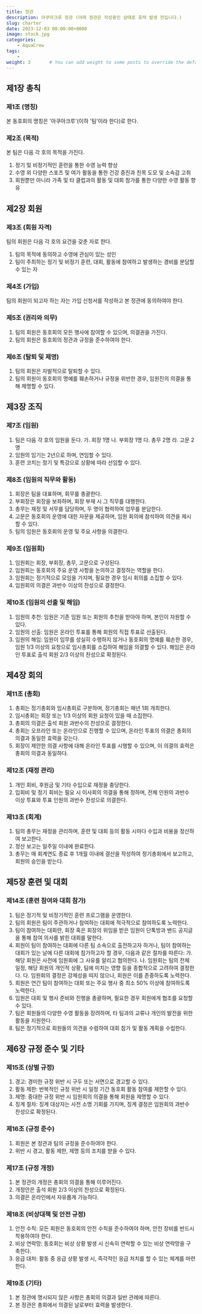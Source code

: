```yaml
---
title: 정관
description: 아쿠아크루 정관 (아래 정관은 작성중인 상태로 효력 발생 전입니다.)
slug: charter
date: 2023-12-03 00:00:00+0000
image: stock.jpg
categories:
    - AquaCrew
tags:
    - 
weight: 3       # You can add weight to some posts to override the default sorting (date descending)
---
```


## 제1장 총칙

### 제1조 (명칭)
본 동호회의 명칭은 '아쿠아크루'(이하 '팀'이라 한다)로 한다.

### 제2조 (목적)
본 팀은 다음 각 호의 목적을 가진다.
1. 정기 및 비정기적인 훈련을 통한 수영 능력 향상
2. 수영 외 다양한 스포츠 및 여가 활동을 통한 건강 증진과 친목 도모 및 소속감 고취
3. 회원뿐만 아니라 가족 및 타 클럽과의 활동 및 대회 참가를 통한 다양한 수영 활동 향유

## 제2장 회원

### 제3조 (회원 자격)
팀의 회원은 다음 각 호의 요건을 갖춘 자로 한다.
1. 팀의 목적에 동의하고 수영에 관심이 있는 성인
2. 팀이 주최하는 정기 및 비정기 훈련, 대회, 활동에 참여하고 발생하는 경비를 분담할 수 있는 자

### 제4조 (가입)
팀의 회원이 되고자 하는 자는 가입 신청서를 작성하고 본 정관에 동의하여야 한다.

### 제5조 (권리와 의무)
1. 팀의 회원은 동호회의 모든 행사에 참여할 수 있으며, 의결권을 가진다.
2. 팀의 회원은 동호회의 정관과 규정을 준수하여야 한다.

### 제6조 (탈퇴 및 제명)
1. 팀의 회원은 자발적으로 탈퇴할 수 있다.
2. 팀의 회원이 동호회의 명예를 훼손하거나 규정을 위반한 경우, 임원진의 의결을 통해 제명할 수 있다.

## 제3장 조직

### 제7조 (임원)
1. 팀은 다음 각 호의 임원을 둔다.
   가. 회장 1명
   나. 부회장 1명
   다. 총무 2명
   라. 고문 2명
2. 임원의 임기는 2년으로 하며, 연임할 수 있다.
3. 훈련 코치는 정기 및 특강으로 상황에 따라 선임할 수 있다.

### 제8조 (임원의 직무와 활동)
1. 회장은 팀을 대표하며, 회무를 총괄한다.
2. 부회장은 회장을 보좌하며, 회장 부재 시 그 직무를 대행한다.
3. 총무는 재정 및 서무를 담당하며, 두 명이 협력하여 업무를 분담한다.
4. 고문은 동호회의 운영에 대한 자문을 제공하며, 임원 회의에 참석하여 의견을 제시할 수 있다.
5. 팀의 임원은 동호회의 운영 및 주요 사항을 의결한다.

### 제9조 (임원회)
1. 임원회는 회장, 부회장, 총무, 고문으로 구성된다.
2. 임원회는 동호회의 주요 운영 사항을 논의하고 결정하는 역할을 한다.
3. 임원회는 정기적으로 모임을 가지며, 필요한 경우 임시 회의를 소집할 수 있다.
4. 임원회의 의결은 과반수 이상의 찬성으로 결정한다.

### 제10조 (임원의 선출 및 해임)
1. 임원의 추천: 임원은 기존 임원 또는 회원의 추천을 받아야 하며, 본인이 자원할 수 있다.
2. 임원의 선출: 임원은 온라인 투표를 통해 회원의 직접 투표로 선출된다.
3. 임원의 해임: 임원이 임무를 성실히 수행하지 않거나 동호회의 명예를 훼손한 경우, 임원 1/3 이상의 요청으로 임시총회를 소집하여 해임을 의결할 수 있다. 해임은 온라인 투표로 출석 회원 2/3 이상의 찬성으로 확정된다.

## 제4장 회의

### 제11조 (총회)
1. 총회는 정기총회와 임시총회로 구분하며, 정기총회는 매년 1회 개최한다.
2. 임시총회는 회장 또는 1/3 이상의 회원 요청이 있을 때 소집한다.
3. 총회의 의결은 출석 회원 과반수의 찬성으로 결정한다.
4. 총회는 오프라인 또는 온라인으로 진행할 수 있으며, 온라인 투표의 의결은 총회의 의결과 동일한 효력을 갖는다.
5. 회장이 제안한 의결 사항에 대해 온라인 투표를 시행할 수 있으며, 이 의결의 효력은 총회의 의결과 동일하다.

### 제12조 (재정 관리)
1. 개인 회비, 후원금 및 기타 수입으로 재정을 충당한다.
2. 입회비 및 정기 회비는 필요 시 이사회의 의결을 통해 정하며, 전체 인원의 과반수 이상 투표와 투표 인원의 과반수 찬성으로 의결한다.

### 제13조 (회계)
1. 팀의 총무는 재정을 관리하며, 훈련 및 대회 등의 활동 시마다 수입과 비용을 정산하여 보고한다.
2. 정산 보고는 일주일 이내에 완료한다.
3. 총무는 매 회계연도 종료 후 1개월 이내에 결산을 작성하여 정기총회에서 보고하고, 회원의 승인을 받는다.

## 제5장 훈련 및 대회

### 제14조 (훈련 참여와 대회 참가)

1. 팀은 정기적 및 비정기적인 훈련 프로그램을 운영한다.
2. 팀의 회원은 팀이 주관하거나 참여하는 대회에 적극적으로 참여하도록 노력한다.
3. 팀이 참여하는 대회란, 회장 혹은 회장의 위임을 받은 임원이 단톡방과 밴드 공지글을 통해 참여 의사를 밝힌 대회를 말한다.
4. 회원이 팀이 참여하는 대회에 다른 팀 소속으로 출전하고자 하거나, 팀이 참여하는 대회가 있는 날에 다른 대회에 참가하고자 할 경우, 다음과 같은 절차를 따른다:
   가. 해당 회원은 사전에 임원회에 그 사유를 알리고 협의한다.
   나. 임원회는 팀의 전체 일정, 해당 회원의 개인적 상황, 팀에 미치는 영향 등을 종합적으로 고려하여 결정한다.
   다. 임원회의 결정은 강제성을 띠지 않으나, 회원은 이를 존중하도록 노력한다.
5. 회원은 연간 팀이 참여하는 대회 또는 주요 행사 중 최소 50% 이상에 참여하도록 노력한다.
6. 임원은 대회 및 행사 준비와 진행을 총괄하며, 필요한 경우 회원에게 협조를 요청할 수 있다.
7. 팀은 회원들의 다양한 수영 활동을 장려하며, 타 팀과의 교류나 개인의 발전을 위한 활동을 지원한다.
8. 팀은 정기적으로 회원들의 의견을 수렴하여 대회 참가 및 활동 계획을 수립한다.


## 제6장 규정 준수 및 기타

### 제15조 (상벌 규정)
1. 경고: 경미한 규정 위반 시 구두 또는 서면으로 경고할 수 있다.
2. 활동 제한: 반복적인 규정 위반 시 일정 기간 동호회 활동 참여를 제한할 수 있다.
3. 제명: 중대한 규정 위반 시 임원회의 의결을 통해 회원을 제명할 수 있다.
4. 징계 절차: 징계 대상자는 사전 소명 기회를 가지며, 징계 결정은 임원회의 과반수 찬성으로 확정된다.

### 제16조 (규정 준수)
1. 회원은 본 정관과 팀의 규정을 준수하여야 한다.
2. 위반 시 경고, 활동 제한, 제명 등의 조치를 받을 수 있다.

### 제17조 (규정 개정)
1. 본 정관의 개정은 총회의 의결을 통해 이루어진다.
2. 개정안은 출석 회원 2/3 이상의 찬성으로 확정된다.
3. 의결은 온라인에서 자유롭게 가능하다.

### 제18조 (비상대책 및 안전 규정)
1. 안전 수칙: 모든 회원은 동호회의 안전 수칙을 준수하여야 하며, 안전 장비를 반드시 착용하여야 한다.
2. 비상 연락망: 동호회는 비상 상황 발생 시 신속히 연락할 수 있는 비상 연락망을 구축한다.
3. 응급 대처: 활동 중 응급 상황 발생 시, 즉각적인 응급 처치를 할 수 있는 체계를 마련한다.

### 제19조 (기타)
1. 본 정관에 명시되지 않은 사항은 총회의 의결과 일반 관례에 따른다.
2. 본 정관은 총회에서 의결된 날로부터 효력을 발생한다.